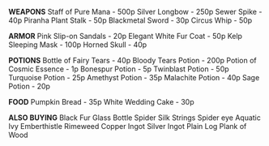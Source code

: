 <!-- TITLE: Shekelburg -->
<!-- SUBTITLE: This is what Shekelburg has for sale... -->

**WEAPONS**
Staff of Pure Mana - 500p
Silver Longbow  - 250p
Sewer Spike  - 40p
Piranha Plant Stalk  - 50p
Blackmetal Sword  - 30p
Circus Whip  - 50p




**ARMOR**
Pink Slip-on Sandals - 20p
Elegant White Fur Coat  - 50p
Kelp Sleeping Mask  - 100p
Horned Skull  - 40p




**POTIONS**
Bottle of Fairy Tears - 40p
Bloody Tears Potion - 200p
Potion of Cosmic Essence - 1p
Bonespur Potion - 5p
Twinblast Potion - 50p
Turquoise Potion  - 25p
Amethyst Potion  - 35p
Malachite Potion  - 40p
Sage Potion  - 20p



**FOOD**
Pumpkin Bread  - 35p
White Wedding Cake  - 30p









**ALSO BUYING**
Black Fur
Glass Bottle
Spider Silk Strings
Spider eye
Aquatic Ivy
Emberthistle
Rimeweed
Copper Ingot
Silver Ingot
Plain Log
Plank of Wood
